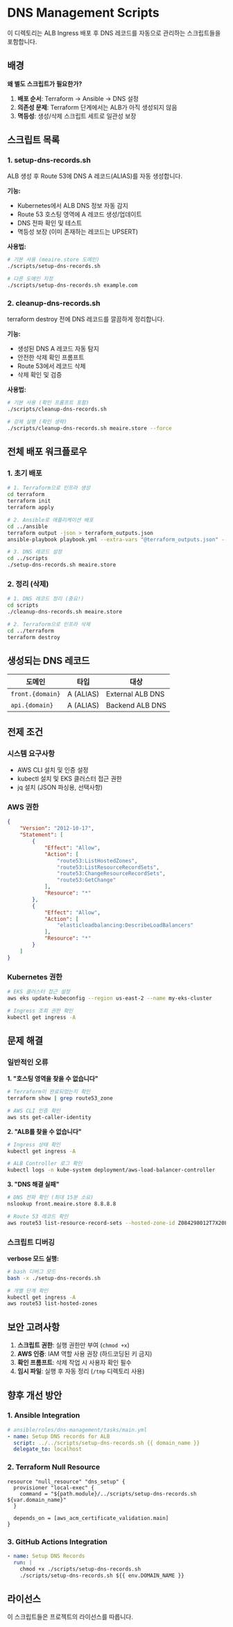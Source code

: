 # DNS Management Scripts

이 디렉토리는 ALB Ingress 배포 후 DNS 레코드를 자동으로 관리하는 스크립트들을 포함합니다.

## 배경

**왜 별도 스크립트가 필요한가?**

1. **배포 순서**: Terraform → Ansible → DNS 설정
2. **의존성 문제**: Terraform 단계에서는 ALB가 아직 생성되지 않음
3. **멱등성**: 생성/삭제 스크립트 세트로 일관성 보장

## 스크립트 목록

### 1. setup-dns-records.sh
ALB 생성 후 Route 53에 DNS A 레코드(ALIAS)를 자동 생성합니다.

**기능:**
- Kubernetes에서 ALB DNS 정보 자동 감지
- Route 53 호스팅 영역에 A 레코드 생성/업데이트
- DNS 전파 확인 및 테스트
- 멱등성 보장 (이미 존재하는 레코드는 UPSERT)

**사용법:**
```bash
# 기본 사용 (meaire.store 도메인)
./scripts/setup-dns-records.sh

# 다른 도메인 지정
./scripts/setup-dns-records.sh example.com
```

### 2. cleanup-dns-records.sh
terraform destroy 전에 DNS 레코드를 깔끔하게 정리합니다.

**기능:**
- 생성된 DNS A 레코드 자동 탐지
- 안전한 삭제 확인 프롬프트
- Route 53에서 레코드 삭제
- 삭제 확인 및 검증

**사용법:**
```bash
# 기본 사용 (확인 프롬프트 포함)
./scripts/cleanup-dns-records.sh

# 강제 실행 (확인 생략)
./scripts/cleanup-dns-records.sh meaire.store --force
```

## 전체 배포 워크플로우

### 1. 초기 배포
```bash
# 1. Terraform으로 인프라 생성
cd terraform
terraform init
terraform apply

# 2. Ansible로 애플리케이션 배포
cd ../ansible
terraform output -json > terraform_outputs.json
ansible-playbook playbook.yml --extra-vars "@terraform_outputs.json" --vault-password-file .vault_pass

# 3. DNS 레코드 설정
cd ../scripts
./setup-dns-records.sh meaire.store
```

### 2. 정리 (삭제)
```bash
# 1. DNS 레코드 정리 (중요!)
cd scripts
./cleanup-dns-records.sh meaire.store

# 2. Terraform으로 인프라 삭제
cd ../terraform
terraform destroy
```

## 생성되는 DNS 레코드

| 도메인 | 타입 | 대상 |
|--------|------|------|
| `front.{domain}` | A (ALIAS) | External ALB DNS |
| `api.{domain}` | A (ALIAS) | Backend ALB DNS |

## 전제 조건

### 시스템 요구사항
- AWS CLI 설치 및 인증 설정
- kubectl 설치 및 EKS 클러스터 접근 권한
- jq 설치 (JSON 파싱용, 선택사항)

### AWS 권한
```json
{
    "Version": "2012-10-17",
    "Statement": [
        {
            "Effect": "Allow",
            "Action": [
                "route53:ListHostedZones",
                "route53:ListResourceRecordSets",
                "route53:ChangeResourceRecordSets",
                "route53:GetChange"
            ],
            "Resource": "*"
        },
        {
            "Effect": "Allow",
            "Action": [
                "elasticloadbalancing:DescribeLoadBalancers"
            ],
            "Resource": "*"
        }
    ]
}
```

### Kubernetes 권한
```bash
# EKS 클러스터 접근 설정
aws eks update-kubeconfig --region us-east-2 --name my-eks-cluster

# Ingress 조회 권한 확인
kubectl get ingress -A
```

## 문제 해결

### 일반적인 오류

**1. "호스팅 영역을 찾을 수 없습니다"**
```bash
# Terraform이 완료되었는지 확인
terraform show | grep route53_zone

# AWS CLI 인증 확인
aws sts get-caller-identity
```

**2. "ALB를 찾을 수 없습니다"**
```bash
# Ingress 상태 확인
kubectl get ingress -A

# ALB Controller 로그 확인
kubectl logs -n kube-system deployment/aws-load-balancer-controller
```

**3. "DNS 해결 실패"**
```bash
# DNS 전파 확인 (최대 15분 소요)
nslookup front.meaire.store 8.8.8.8

# Route 53 레코드 확인
aws route53 list-resource-record-sets --hosted-zone-id Z084298012T7X20LDQK1P
```

### 스크립트 디버깅

**verbose 모드 실행:**
```bash
# bash 디버그 모드
bash -x ./setup-dns-records.sh

# 개별 단계 확인
kubectl get ingress -A
aws route53 list-hosted-zones
```

## 보안 고려사항

1. **스크립트 권한**: 실행 권한만 부여 (`chmod +x`)
2. **AWS 인증**: IAM 역할 사용 권장 (하드코딩된 키 금지)
3. **확인 프롬프트**: 삭제 작업 시 사용자 확인 필수
4. **임시 파일**: 실행 후 자동 정리 (`/tmp` 디렉토리 사용)

## 향후 개선 방안

### 1. Ansible Integration
```yaml
# ansible/roles/dns-management/tasks/main.yml
- name: Setup DNS records for ALB
  script: ../../scripts/setup-dns-records.sh {{ domain_name }}
  delegate_to: localhost
```

### 2. Terraform Null Resource
```hcl
resource "null_resource" "dns_setup" {
  provisioner "local-exec" {
    command = "${path.module}/../scripts/setup-dns-records.sh ${var.domain_name}"
  }
  
  depends_on = [aws_acm_certificate_validation.main]
}
```

### 3. GitHub Actions Integration
```yaml
- name: Setup DNS Records
  run: |
    chmod +x ./scripts/setup-dns-records.sh
    ./scripts/setup-dns-records.sh ${{ env.DOMAIN_NAME }}
```

## 라이선스

이 스크립트들은 프로젝트의 라이선스를 따릅니다.